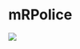 # mRPolice
[![](https://jitpack.io/v/MilakyS/mRPoliceGitHub.svg)](https://jitpack.io/#MilakyS/mRPoliceGitHub)
